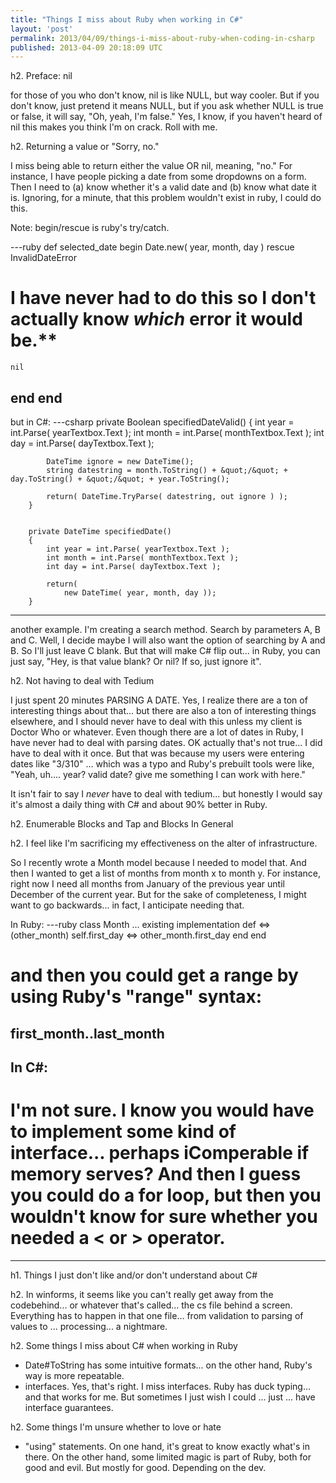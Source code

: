 ```yaml
---
title: "Things I miss about Ruby when working in C#"
layout: 'post'
permalink: 2013/04/09/things-i-miss-about-ruby-when-coding-in-csharp
published: 2013-04-09 20:18:09 UTC
---
```

h2. Preface: nil

for those of you who don't know, nil is like NULL, but way cooler. But if you don't know, just pretend it means NULL, but if you ask whether NULL is true or false, it will say, &quot;Oh, yeah, I'm false.&quot; Yes, I know, if you haven't heard of nil this makes you think I'm on crack. Roll with me.

h2. Returning a value or &quot;Sorry, no.&quot;

I miss being able to return either the value OR nil, meaning, &quot;no.&quot; For instance, I have people picking a date from some dropdowns on a form. Then I need to (a) know whether it's a valid date and (b) know what date it is. Ignoring, for a minute, that this problem wouldn't exist in ruby, I could do this.

Note: begin/rescue is ruby's try/catch.

---ruby
def selected_date
  begin
    Date.new( year, month, day )
  rescue InvalidDateError 
  # I have never had to do this so I don't actually know *which* error it would be.**
    nil
  end
end
---

but in C#:
---csharp
		private Boolean specifiedDateValid()
		{
			int year = int.Parse( yearTextbox.Text );
			int month = int.Parse( monthTextbox.Text );
			int day = int.Parse( dayTextbox.Text );
			
			DateTime ignore = new DateTime();
			string datestring = month.ToString() + &quot;/&quot; + day.ToString() + &quot;/&quot; + year.ToString();
			
			return( DateTime.TryParse( datestring, out ignore ) );			
		}


		private DateTime specifiedDate()
		{
			int year = int.Parse( yearTextbox.Text );
			int month = int.Parse( monthTextbox.Text );
			int day = int.Parse( dayTextbox.Text );
			
			return(
				new DateTime( year, month, day ));
		}
---

another example. I'm creating a search method. Search by parameters A, B and C. Well, I decide maybe I will also want the option of searching by A and B. So I'll just leave C blank. But that will make C# flip out... in Ruby, you can just say, &quot;Hey, is that value blank? Or nil? If so, just ignore it&quot;.

h2. Not having to deal with Tedium

I just spent 20 minutes PARSING A DATE. Yes, I realize there are a ton of interesting things about that... but there are also a ton of interesting things elsewhere, and I should never have to deal with this unless my client is Doctor Who or whatever. Even though there are a lot of dates in Ruby, I have never had to deal with parsing dates. OK actually that's not true... I did have to deal with it once. But that was because my users were entering dates like &quot;3/310&quot; ... which was a typo and Ruby's prebuilt tools were like, &quot;Yeah, uh.... year? valid date? give me something I can work with here.&quot;

It isn't fair to say I *never* have to deal with tedium... but honestly I would say it's almost a daily thing with C# and about 90% better in Ruby.

h2. Enumerable Blocks and Tap and Blocks In General

h2. I feel like I'm sacrificing my effectiveness on the alter of infrastructure.

So I recently wrote a Month model because I needed to model that. And then I wanted to get a list of months from month x to month y. For instance, right now I need all months from January of the previous year until December of the current year. But for the sake of completeness, I might want to go backwards... in fact, I anticipate needing that.

In Ruby:
---ruby
  class Month
    ... existing implementation
    def &lt;=&gt;(other_month)
      self.first_day &lt;=&gt; other_month.first_day
    end
  end

  # and then you could get a range by using Ruby's &quot;range&quot; syntax:
  first_month..last_month
---

In C#:
---
  # I'm not sure. I know you would have to implement some kind of interface... perhaps iComperable if memory serves? And then I guess you could do a for loop, but then you wouldn't know for sure whether you needed a &lt; or &gt; operator. 
---


h1. Things I just don't like and/or don't understand about C#

h2. In winforms, it seems like you can't really get away from the codebehind... or whatever that's called... the cs file behind a screen. Everything has to happen in that one file... from validation to parsing of values to ... processing... a nightmare.

h2. Some things I miss about C# when working in Ruby

- Date#ToString has some intuitive formats... on the other hand, Ruby's way is more repeatable.
- interfaces. Yes, that's right. I miss interfaces. Ruby has duck typing... and that works for me. But sometimes I just wish I could ... just ... have interface guarantees.

h2. Some things I'm unsure whether to love or hate

- &quot;using&quot; statements. On one hand, it's great to know exactly what's in there. On the other hand, some limited magic is part of Ruby, both for good and evil. But mostly for good. Depending on the dev.
